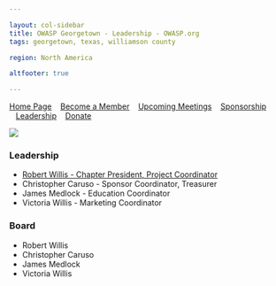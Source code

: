 ```yaml
---

layout: col-sidebar
title: OWASP Georgetown - Leadership - OWASP.org
tags: georgetown, texas, williamson county

region: North America

altfooter: true

---
```


[Home Page](index.md)
&nbsp;&nbsp;&nbsp;[Become a Member](membership.md)
&nbsp;&nbsp;&nbsp;[Upcoming Meetings](meetings.md)
&nbsp;&nbsp;&nbsp;[Sponsorship](sponsorship.md)
&nbsp;&nbsp;&nbsp;[Leadership](leaders.md)
&nbsp;&nbsp;&nbsp;[Donate](donate.md)

<p><img src="/assets/images/logo.png"></p>

### Leadership
* [Robert Willis - Chapter President, Project Coordinator](mailto:robert.willis@owasp.org)
* Christopher Caruso - Sponsor Coordinator, Treasurer
* James Medlock - Education Coordinator
* Victoria Willis - Marketing Coordinator

### Board
* Robert Willis
* Christopher Caruso
* James Medlock
* Victoria Willis
